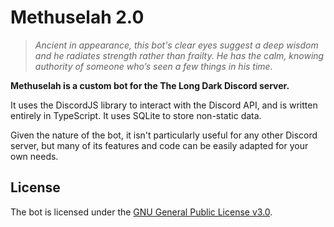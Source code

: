 # Methuselah 2.0

> *Ancient in appearance, this bot's clear eyes suggest a deep wisdom and he radiates strength rather than frailty. He has the calm, knowing authority of someone who’s seen a few things in his time.*

**Methuselah is a custom bot for the The Long Dark Discord server.**

It uses the DiscordJS library to interact with the Discord API, and is written entirely in TypeScript. It uses SQLite to store non-static data.

Given the nature of the bot, it isn't particularly useful for any other Discord server, but many of its features and code can be easily adapted for your own needs.

## License
The bot is licensed under the [GNU General Public License v3.0](https://www.gnu.org/licenses/gpl-3.0.en.html).
